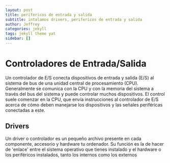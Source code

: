```yaml
---
layout: post
title: perifericos de entrada y salida
subtitle: intalamos drivers, perifericos de entrada y salida
author: Jeffrey
categories: jekyll
tags: jekyll theme yat
sidebar: []
---
```


<h1>Controladores de Entrada/Salida
</h1>

<p>Un controlador de E/S conecta dispositivos de entrada y salida (E/S) al sistema de bus de una unidad central de procesamiento (CPU). Generalmente se comunica con la CPU y con la memoria del sistema a través del bus del sistema y puede controlar muchos dispositivos. El control suele comenzar en la CPU, que envía instrucciones al controlador de E/S acerca de cómo deben manejarse los dispositivos y las señales periféricas conectadas a este.</p>

<h2>Drivers</h2>

<p>Un driver o controlador es un pequeño archivo presente en cada componente, accesorio y hardware tu ordenador. Su función es la de hacer de 'enlace' entre el sistema operativo que tienes instalado y el hardware o los periféricos instalados, tanto los internos como los externos</p>
